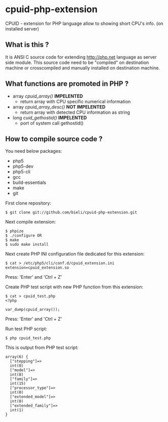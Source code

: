 cpuid-php-extension
===================

CPUID - extension for PHP language allow to showing short CPU's info. (on installed server)


What is this ?
-------------
 It is ANSI C source code for extending http://php.net language as server side module.
 This source code need to be "compiled" on destination machine or crosscompiled and manually installed on destination machine.

What functions are promoted in PHP ?
-------------
 * array *cpuid_array()* **IMPELENTED**
   * return array with CPU specific numerical information
 * array *cpuid_array_desc()* **NOT IMPELENTED**
   * return array with detected CPU information as string
 * long *cuid_gethostid()* **IMPELENTED**
   * port of system call gethostid()

How to compile source code ?
-------------

You need below packages:
 * php5
 * php5-dev
 * php5-cli
 * gcc
 * build-essentials
 * make
 * git

First clone repository:

    $ git clone git://github.com/bieli/cpuid-php-extension.git

Next compile extension:

    $ phpize
    $ ./configure OR
    $ make
    $ sudo make install

Next create PHP INI configuration file dedicated for this extension:

    $ cat > /etc/php5/cli/conf.d/cpuid_extension.ini
    extension=cpuid_extension.so

Press: 'Enter' and 'Ctrl + Z'

Create PHP test script with new PHP function from this extension:

    $ cat > cpuid_test.php
    <?php

    var_dump(cpuid_array());

Press: 'Enter' and 'Ctrl + Z'

Run test PHP script:

    $ php cpuid_test.php

This is output from PHP test script:

    array(6) {
      ["stepping"]=>
      int(0)
      ["model"]=>
      int(8)
      ["family"]=>
      int(15)
      ["processor_type"]=>
      int(0)
      ["extended_model"]=>
      int(0)
      ["extended_family"]=>
      int(1)
    }
